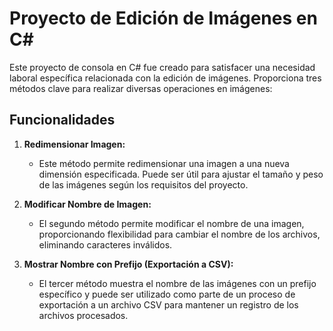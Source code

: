 # Proyecto de Edición de Imágenes en C#

Este proyecto de consola en C# fue creado para satisfacer una necesidad laboral específica relacionada con la edición de imágenes. Proporciona tres métodos clave para realizar diversas operaciones en imágenes:

## Funcionalidades

1. **Redimensionar Imagen:**
   - Este método permite redimensionar una imagen a una nueva dimensión especificada. Puede ser útil para ajustar el tamaño y peso de las imágenes según los requisitos del proyecto.

2. **Modificar Nombre de Imagen:**
   - El segundo método permite modificar el nombre de una imagen, proporcionando flexibilidad para cambiar el nombre de los archivos, eliminando caracteres inválidos.

3. **Mostrar Nombre con Prefijo (Exportación a CSV):**
   - El tercer método muestra el nombre de las imágenes con un prefijo específico y puede ser utilizado como parte de un proceso de exportación a un archivo CSV para mantener un registro de los archivos procesados.
